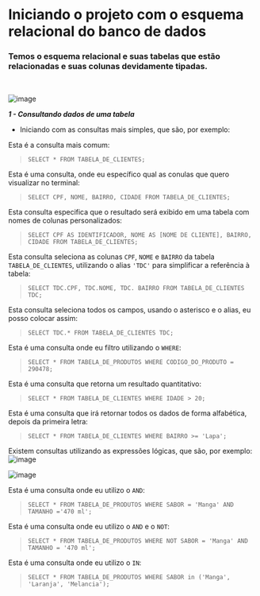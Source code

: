 **<h1>Iniciando o projeto com o esquema relacional do banco de dados</h1>**
<h3>Temos o esquema relacional e suas tabelas que estão relacionadas e suas colunas devidamente tipadas.</h3><br>

![image](https://github.com/user-attachments/assets/0d8bd025-a77a-4f43-839a-22e65837cfd2)

***1 - Consultando dados de uma tabela***
 - Iniciando com as consultas mais simples, que são, por exemplo:

Esta é a consulta mais comum:
>`SELECT * FROM TABELA_DE_CLIENTES;`<br>

Esta é uma consulta, onde eu específico qual as conulas que quero visualizar no terminal:
>`SELECT CPF, NOME, BAIRRO, CIDADE FROM TABELA_DE_CLIENTES;`<br>

Esta consulta especifica que o resultado será exibido em uma tabela com nomes de colunas personalizados:
>`SELECT CPF AS IDENTIFICADOR, NOME AS [NOME DE CLIENTE], BAIRRO, CIDADE FROM TABELA_DE_CLIENTES;`<br>

Esta consulta seleciona as colunas `CPF`, `NOME` e `BAIRRO` da tabela `TABELA_DE_CLIENTES`, utilizando o alias `'TDC'` para simplificar a referência à tabela:
>`SELECT TDC.CPF, TDC.NOME, TDC. BAIRRO FROM TABELA_DE_CLIENTES TDC;`<br>

Esta consulta seleciona todos os campos, usando o asterisco e o alias, eu posso colocar assim:
>`SELECT TDC.* FROM TABELA_DE_CLIENTES TDC;`<br>

Esta é uma consulta onde eu filtro utilizando o `WHERE`:
>`SELECT * FROM TABELA_DE_PRODUTOS WHERE CODIGO_DO_PRODUTO = 290478;`<br>

Esta é uma consulta que retorna um resultado quantitativo:
>`SELECT * FROM TABELA_DE_CLIENTES WHERE IDADE > 20;`<br>

Esta é uma consulta que irá retornar todos os dados de forma alfabética, depois da primeira letra:
>`SELECT * FROM TABELA_DE_CLIENTES WHERE BAIRRO >= 'Lapa';`<br>

Existem consultas utilizando as expressões lógicas, que são, por exemplo:<br>
![image](https://github.com/user-attachments/assets/733b75de-855a-479c-92e8-e19c379919a9)

![image](https://github.com/user-attachments/assets/4a81be3d-3729-471a-a309-0ff9f05d2458)

Esta é uma consulta onde eu utilizo o `AND`:
>`SELECT * FROM TABELA_DE_PRODUTOS WHERE SABOR = 'Manga' AND TAMANHO ='470 ml';`<br>

Esta é uma consulta onde eu utilizo o `AND` e o `NOT`:
>`SELECT * FROM TABELA_DE_PRODUTOS WHERE NOT SABOR = 'Manga' AND TAMANHO = '470 ml';`<br>

Esta é uma consulta onde eu utilizo o `IN`:
>`SELECT * FROM TABELA_DE_PRODUTOS WHERE SABOR in ('Manga', 'Laranja', 'Melancia');`<br>
